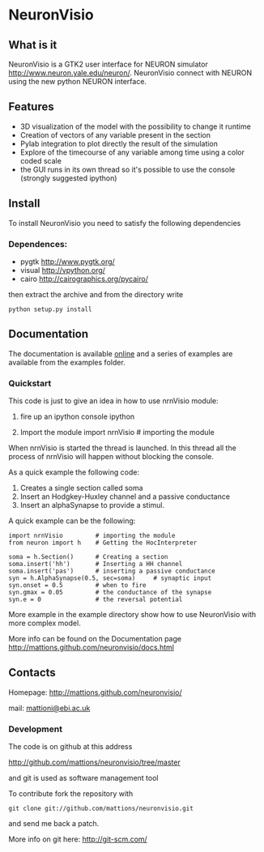 # NeuronVisio 

## What is it

NeuronVisio is a GTK2 user interface for NEURON simulator http://www.neuron.yale.edu/neuron/. 
NeuronVisio connect with NEURON using the new python NEURON interface.

## Features

- 3D visualization of the model with the possibility to change it runtime
- Creation of vectors of any variable present in the section 
- Pylab integration to plot directly the result of the simulation
- Explore of the timecourse of any variable among time using a color coded scale
- the GUI runs in its own thread so it's possible to use the console (strongly suggested ipython)

## Install

To install NeuronVisio you need to satisfy the following dependencies

### Dependences:

- pygtk http://www.pygtk.org/
- visual http://vpython.org/
- cairo http://cairographics.org/pycairo/

then extract the archive and from the directory write

    python setup.py install
    
## Documentation

The documentation is available [online](http://mattions.github.com/neuronvisio/docs.html) and a series 
of examples are available from the examples folder.  

### Quickstart

This code is just to give an idea in how to use nrnVisio module:

1. fire up an ipython console
    ipython
    
2. Import the module
    import nrnVisio         # importing the module
    
When nrnVisio is started the thread is launched. In this thread all the process of nrnVisio will happen without blocking the console.

As a quick example the following code:

1. Creates a single section called soma
2. Insert an Hodgkey-Huxley channel and a passive conductance 
3. Insert an alphaSynapse to provide a stimul.

A quick example can be the following:    
    
    import nrnVisio         # importing the module
    from neuron import h    # Getting the HocInterpreter
    
    soma = h.Section()      # Creating a section
    soma.insert('hh')       # Inserting a HH channel
    soma.insert('pas')      # inserting a passive conductance
    syn = h.AlphaSynapse(0.5, sec=soma)     # synaptic input
    syn.onset = 0.5         # when to fire
    syn.gmax = 0.05         # the conductance of the synapse
    syn.e = 0               # the reversal potential

More example in the example directory show how to use NeuronVisio with more complex model.

More info can be found on the Documentation page
http://mattions.github.com/neuronvisio/docs.html

## Contacts

Homepage: http://mattions.github.com/neuronvisio/

mail: mattioni@ebi.ac.uk

### Development

The code is on github at this address

http://github.com/mattions/neuronvisio/tree/master

and git is used as software management tool

To contribute fork the repository with

    git clone git://github.com/mattions/neuronvisio.git

and send me back a patch.

More info on git here: 
http://git-scm.com/
